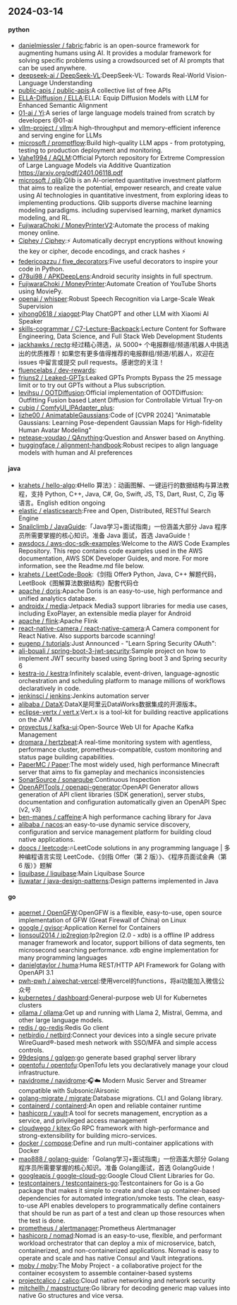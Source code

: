 ## 2024-03-14

#### python
* [danielmiessler / fabric](https://github.com/danielmiessler/fabric):fabric is an open-source framework for augmenting humans using AI. It provides a modular framework for solving specific problems using a crowdsourced set of AI prompts that can be used anywhere.
* [deepseek-ai / DeepSeek-VL](https://github.com/deepseek-ai/DeepSeek-VL):DeepSeek-VL: Towards Real-World Vision-Language Understanding
* [public-apis / public-apis](https://github.com/public-apis/public-apis):A collective list of free APIs
* [ELLA-Diffusion / ELLA](https://github.com/ELLA-Diffusion/ELLA):ELLA: Equip Diffusion Models with LLM for Enhanced Semantic Alignment
* [01-ai / Yi](https://github.com/01-ai/Yi):A series of large language models trained from scratch by developers @01-ai
* [vllm-project / vllm](https://github.com/vllm-project/vllm):A high-throughput and memory-efficient inference and serving engine for LLMs
* [microsoft / promptflow](https://github.com/microsoft/promptflow):Build high-quality LLM apps - from prototyping, testing to production deployment and monitoring.
* [Vahe1994 / AQLM](https://github.com/Vahe1994/AQLM):Official Pytorch repository for Extreme Compression of Large Language Models via Additive Quantization https://arxiv.org/pdf/2401.06118.pdf
* [microsoft / qlib](https://github.com/microsoft/qlib):Qlib is an AI-oriented quantitative investment platform that aims to realize the potential, empower research, and create value using AI technologies in quantitative investment, from exploring ideas to implementing productions. Qlib supports diverse machine learning modeling paradigms. including supervised learning, market dynamics modeling, and RL.
* [FujiwaraChoki / MoneyPrinterV2](https://github.com/FujiwaraChoki/MoneyPrinterV2):Automate the process of making money online.
* [Ciphey / Ciphey](https://github.com/Ciphey/Ciphey):⚡ Automatically decrypt encryptions without knowing the key or cipher, decode encodings, and crack hashes ⚡
* [federicoazzu / five_decorators](https://github.com/federicoazzu/five_decorators):Five useful decorators to inspire your code in Python.
* [d78ui98 / APKDeepLens](https://github.com/d78ui98/APKDeepLens):Android security insights in full spectrum.
* [FujiwaraChoki / MoneyPrinter](https://github.com/FujiwaraChoki/MoneyPrinter):Automate Creation of YouTube Shorts using MoviePy.
* [openai / whisper](https://github.com/openai/whisper):Robust Speech Recognition via Large-Scale Weak Supervision
* [yihong0618 / xiaogpt](https://github.com/yihong0618/xiaogpt):Play ChatGPT and other LLM with Xiaomi AI Speaker
* [skills-cogrammar / C7-Lecture-Backpack](https://github.com/skills-cogrammar/C7-Lecture-Backpack):Lecture Content for Software Engineering, Data Science, and Full Stack Web Development Students
* [jackhawks / rectg](https://github.com/jackhawks/rectg):经过精心筛选，从 5000+ 个电报群组/频道/机器人中挑选出的优质推荐！如果您有更多值得推荐的电报群组/频道/机器人，欢迎在 issues 中留言或提交 pull requests。感谢您的关注！
* [fluencelabs / dev-rewards](https://github.com/fluencelabs/dev-rewards):
* [friuns2 / Leaked-GPTs](https://github.com/friuns2/Leaked-GPTs):Leaked GPTs Prompts Bypass the 25 message limit or to try out GPTs without a Plus subscription.
* [levihsu / OOTDiffusion](https://github.com/levihsu/OOTDiffusion):Official implementation of OOTDiffusion: Outfitting Fusion based Latent Diffusion for Controllable Virtual Try-on
* [cubiq / ComfyUI_IPAdapter_plus](https://github.com/cubiq/ComfyUI_IPAdapter_plus):
* [lizhe00 / AnimatableGaussians](https://github.com/lizhe00/AnimatableGaussians):Code of [CVPR 2024] "Animatable Gaussians: Learning Pose-dependent Gaussian Maps for High-fidelity Human Avatar Modeling"
* [netease-youdao / QAnything](https://github.com/netease-youdao/QAnything):Question and Answer based on Anything.
* [huggingface / alignment-handbook](https://github.com/huggingface/alignment-handbook):Robust recipes to align language models with human and AI preferences

#### java
* [krahets / hello-algo](https://github.com/krahets/hello-algo):《Hello 算法》：动画图解、一键运行的数据结构与算法教程，支持 Python, C++, Java, C#, Go, Swift, JS, TS, Dart, Rust, C, Zig 等语言。English edition ongoing
* [elastic / elasticsearch](https://github.com/elastic/elasticsearch):Free and Open, Distributed, RESTful Search Engine
* [Snailclimb / JavaGuide](https://github.com/Snailclimb/JavaGuide):「Java学习+面试指南」一份涵盖大部分 Java 程序员所需要掌握的核心知识。准备 Java 面试，首选 JavaGuide！
* [awsdocs / aws-doc-sdk-examples](https://github.com/awsdocs/aws-doc-sdk-examples):Welcome to the AWS Code Examples Repository. This repo contains code examples used in the AWS documentation, AWS SDK Developer Guides, and more. For more information, see the Readme.md file below.
* [krahets / LeetCode-Book](https://github.com/krahets/LeetCode-Book):《剑指 Offer》 Python, Java, C++ 解题代码，LeetBook《图解算法数据结构》配套代码仓
* [apache / doris](https://github.com/apache/doris):Apache Doris is an easy-to-use, high performance and unified analytics database.
* [androidx / media](https://github.com/androidx/media):Jetpack Media3 support libraries for media use cases, including ExoPlayer, an extensible media player for Android
* [apache / flink](https://github.com/apache/flink):Apache Flink
* [react-native-camera / react-native-camera](https://github.com/react-native-camera/react-native-camera):A Camera component for React Native. Also supports barcode scanning!
* [eugenp / tutorials](https://github.com/eugenp/tutorials):Just Announced - "Learn Spring Security OAuth":
* [ali-bouali / spring-boot-3-jwt-security](https://github.com/ali-bouali/spring-boot-3-jwt-security):Sample project on how to implement JWT security based using Spring boot 3 and Spring security 6
* [kestra-io / kestra](https://github.com/kestra-io/kestra):Infinitely scalable, event-driven, language-agnostic orchestration and scheduling platform to manage millions of workflows declaratively in code.
* [jenkinsci / jenkins](https://github.com/jenkinsci/jenkins):Jenkins automation server
* [alibaba / DataX](https://github.com/alibaba/DataX):DataX是阿里云DataWorks数据集成的开源版本。
* [eclipse-vertx / vert.x](https://github.com/eclipse-vertx/vert.x):Vert.x is a tool-kit for building reactive applications on the JVM
* [provectus / kafka-ui](https://github.com/provectus/kafka-ui):Open-Source Web UI for Apache Kafka Management
* [dromara / hertzbeat](https://github.com/dromara/hertzbeat):A real-time monitoring system with agentless, performance cluster, prometheus-compatible, custom monitoring and status page building capabilities.
* [PaperMC / Paper](https://github.com/PaperMC/Paper):The most widely used, high performance Minecraft server that aims to fix gameplay and mechanics inconsistencies
* [SonarSource / sonarqube](https://github.com/SonarSource/sonarqube):Continuous Inspection
* [OpenAPITools / openapi-generator](https://github.com/OpenAPITools/openapi-generator):OpenAPI Generator allows generation of API client libraries (SDK generation), server stubs, documentation and configuration automatically given an OpenAPI Spec (v2, v3)
* [ben-manes / caffeine](https://github.com/ben-manes/caffeine):A high performance caching library for Java
* [alibaba / nacos](https://github.com/alibaba/nacos):an easy-to-use dynamic service discovery, configuration and service management platform for building cloud native applications.
* [doocs / leetcode](https://github.com/doocs/leetcode):🔥LeetCode solutions in any programming language | 多种编程语言实现 LeetCode、《剑指 Offer（第 2 版）》、《程序员面试金典（第 6 版）》题解
* [liquibase / liquibase](https://github.com/liquibase/liquibase):Main Liquibase Source
* [iluwatar / java-design-patterns](https://github.com/iluwatar/java-design-patterns):Design patterns implemented in Java

#### go
* [apernet / OpenGFW](https://github.com/apernet/OpenGFW):OpenGFW is a flexible, easy-to-use, open source implementation of GFW (Great Firewall of China) on Linux
* [google / gvisor](https://github.com/google/gvisor):Application Kernel for Containers
* [lionsoul2014 / ip2region](https://github.com/lionsoul2014/ip2region):Ip2region (2.0 - xdb) is a offline IP address manager framework and locator, support billions of data segments, ten microsecond searching performance. xdb engine implementation for many programming languages
* [danielgtaylor / huma](https://github.com/danielgtaylor/huma):Huma REST/HTTP API Framework for Golang with OpenAPI 3.1
* [pwh-pwh / aiwechat-vercel](https://github.com/pwh-pwh/aiwechat-vercel):使用vercel的functions，将ai功能加入微信公众号
* [kubernetes / dashboard](https://github.com/kubernetes/dashboard):General-purpose web UI for Kubernetes clusters
* [ollama / ollama](https://github.com/ollama/ollama):Get up and running with Llama 2, Mistral, Gemma, and other large language models.
* [redis / go-redis](https://github.com/redis/go-redis):Redis Go client
* [netbirdio / netbird](https://github.com/netbirdio/netbird):Connect your devices into a single secure private WireGuard®-based mesh network with SSO/MFA and simple access controls.
* [99designs / gqlgen](https://github.com/99designs/gqlgen):go generate based graphql server library
* [opentofu / opentofu](https://github.com/opentofu/opentofu):OpenTofu lets you declaratively manage your cloud infrastructure.
* [navidrome / navidrome](https://github.com/navidrome/navidrome):🎧☁️ Modern Music Server and Streamer compatible with Subsonic/Airsonic
* [golang-migrate / migrate](https://github.com/golang-migrate/migrate):Database migrations. CLI and Golang library.
* [containerd / containerd](https://github.com/containerd/containerd):An open and reliable container runtime
* [hashicorp / vault](https://github.com/hashicorp/vault):A tool for secrets management, encryption as a service, and privileged access management
* [cloudwego / kitex](https://github.com/cloudwego/kitex):Go RPC framework with high-performance and strong-extensibility for building micro-services.
* [docker / compose](https://github.com/docker/compose):Define and run multi-container applications with Docker
* [mao888 / golang-guide](https://github.com/mao888/golang-guide):「Golang学习+面试指南」一份涵盖大部分 Golang程序员所需要掌握的核心知识。准备 Golang面试，首选 GolangGuide！
* [googleapis / google-cloud-go](https://github.com/googleapis/google-cloud-go):Google Cloud Client Libraries for Go.
* [testcontainers / testcontainers-go](https://github.com/testcontainers/testcontainers-go):Testcontainers for Go is a Go package that makes it simple to create and clean up container-based dependencies for automated integration/smoke tests. The clean, easy-to-use API enables developers to programmatically define containers that should be run as part of a test and clean up those resources when the test is done.
* [prometheus / alertmanager](https://github.com/prometheus/alertmanager):Prometheus Alertmanager
* [hashicorp / nomad](https://github.com/hashicorp/nomad):Nomad is an easy-to-use, flexible, and performant workload orchestrator that can deploy a mix of microservice, batch, containerized, and non-containerized applications. Nomad is easy to operate and scale and has native Consul and Vault integrations.
* [moby / moby](https://github.com/moby/moby):The Moby Project - a collaborative project for the container ecosystem to assemble container-based systems
* [projectcalico / calico](https://github.com/projectcalico/calico):Cloud native networking and network security
* [mitchellh / mapstructure](https://github.com/mitchellh/mapstructure):Go library for decoding generic map values into native Go structures and vice versa.
